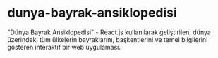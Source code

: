 # dunya-bayrak-ansiklopedisi
"Dünya Bayrak Ansiklopedisi" - React.js kullanılarak geliştirilen, dünya üzerindeki tüm ülkelerin bayraklarını, başkentlerini ve temel bilgilerini gösteren interaktif bir web uygulaması.
